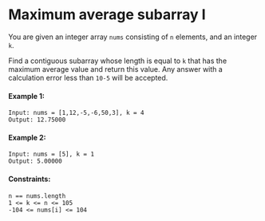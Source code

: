 # Maximum average subarray I

You are given an integer array ```nums``` consisting of ```n``` elements, and an integer ```k```.

Find a contiguous subarray whose length is equal to ```k``` that has the maximum average value and return this value. Any answer with a calculation error less than ```10-5``` will be accepted.

#### Example 1:
```
Input: nums = [1,12,-5,-6,50,3], k = 4
Output: 12.75000
```

#### Example 2:
```
Input: nums = [5], k = 1
Output: 5.00000
```

#### Constraints:
```
n == nums.length
1 <= k <= n <= 105
-104 <= nums[i] <= 104
```

